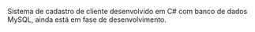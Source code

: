 Sistema de cadastro de cliente desenvolvido em C# com banco de dados MySQL, ainda está em fase de desenvolvimento.

